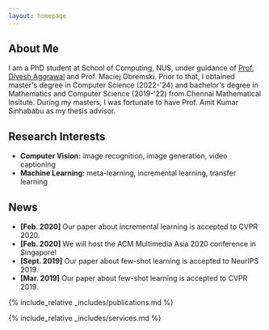 ```yaml
---
layout: homepage
---
```


## About Me

I am a PhD student at School of Computing, NUS, under guidance of [Prof. Divesh Aggrawal](https://sites.google.com/site/diveshhomepage/) and Prof. Maciej Obremski. Prior to that, I obtained master's degree in Computer Science (2022-'24) and bachelor's degree in Mathematics and Computer Science (2019-'22) from Chennai Mathematical Insitute. During my masters, I was fortunate to have Prof. Amit Kumar Sinhababu as my thesis advisor. 


## Research Interests

- **Computer Vision:** image recognition, image generation, video captioning
- **Machine Learning:** meta-learning, incremental learning, transfer learning

## News

- **[Feb. 2020]** Our paper about incremental learning is accepted to CVPR 2020.
- **[Feb. 2020]** We will host the ACM Multimedia Asia 2020 conference in Singapore!
- **[Sept. 2019]** Our paper about few-shot learning is accepted to NeurIPS 2019.
- **[Mar. 2019]** Our paper about few-shot learning is accepted to CVPR 2019.

{% include_relative _includes/publications.md %}

{% include_relative _includes/services.md %}
